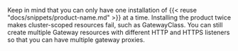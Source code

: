 Keep in mind that you can only have one installation of {{< reuse "docs/snippets/product-name.md" >}} at a time. Installing the product twice makes cluster-scoped resources fail, such as GatewayClass. You can still create multiple Gateway resources with different HTTP and HTTPS listeners so that you can have multiple gateway proxies.